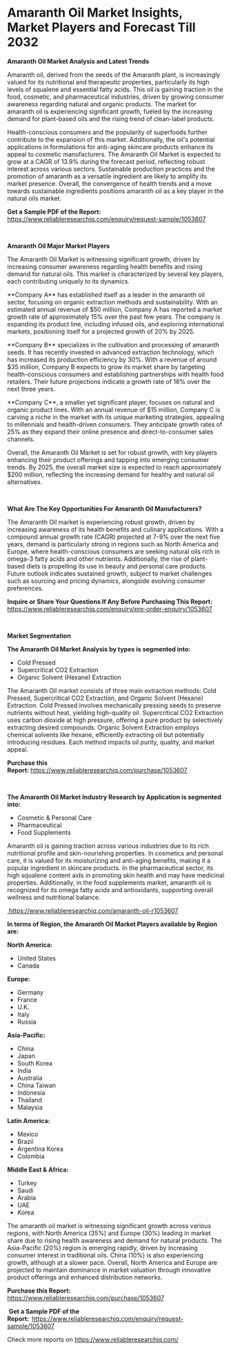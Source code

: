 <p><h1>Amaranth Oil Market Insights, Market Players and Forecast Till 2032</h1></p><p><strong>Amaranth Oil Market Analysis and Latest Trends</strong></p>
<p><p>Amaranth oil, derived from the seeds of the Amaranth plant, is increasingly valued for its nutritional and therapeutic properties, particularly its high levels of squalene and essential fatty acids. This oil is gaining traction in the food, cosmetic, and pharmaceutical industries, driven by growing consumer awareness regarding natural and organic products. The market for amaranth oil is experiencing significant growth, fueled by the increasing demand for plant-based oils and the rising trend of clean-label products. </p><p>Health-conscious consumers and the popularity of superfoods further contribute to the expansion of this market. Additionally, the oil's potential applications in formulations for anti-aging skincare products enhance its appeal to cosmetic manufacturers. The Amaranth Oil Market is expected to grow at a CAGR of 13.9% during the forecast period, reflecting robust interest across various sectors. Sustainable production practices and the promotion of amaranth as a versatile ingredient are likely to amplify its market presence. Overall, the convergence of health trends and a move towards sustainable ingredients positions amaranth oil as a key player in the natural oils market.</p></p>
<p><strong>Get a Sample PDF of the Report:&nbsp;</strong> <a href="https://www.reliableresearchiq.com/enquiry/request-sample/1053607?utm_campaign=2886&utm_medium=2&utm_source=Github&utm_content=ia&utm_term=31032025&utm_id=amaranth-oil">https://www.reliableresearchiq.com/enquiry/request-sample/1053607</a></p>
<p>&nbsp;</p>
<p><strong>Amaranth Oil Major Market Players</strong></p>
<p><p>The Amaranth Oil Market is witnessing significant growth, driven by increasing consumer awareness regarding health benefits and rising demand for natural oils. This market is characterized by several key players, each contributing uniquely to its dynamics.</p><p>**Company A** has established itself as a leader in the amaranth oil sector, focusing on organic extraction methods and sustainability. With an estimated annual revenue of $50 million, Company A has reported a market growth rate of approximately 15% over the past few years. The company is expanding its product line, including infused oils, and exploring international markets, positioning itself for a projected growth of 20% by 2025.</p><p>**Company B** specializes in the cultivation and processing of amaranth seeds. It has recently invested in advanced extraction technology, which has increased its production efficiency by 30%. With a revenue of around $35 million, Company B expects to grow its market share by targeting health-conscious consumers and establishing partnerships with health food retailers. Their future projections indicate a growth rate of 18% over the next three years.</p><p>**Company C**, a smaller yet significant player, focuses on natural and organic product lines. With an annual revenue of $15 million, Company C is carving a niche in the market with its unique marketing strategies, appealing to millennials and health-driven consumers. They anticipate growth rates of 25% as they expand their online presence and direct-to-consumer sales channels.</p><p>Overall, the Amaranth Oil Market is set for robust growth, with key players enhancing their product offerings and tapping into emerging consumer trends. By 2025, the overall market size is expected to reach approximately $200 million, reflecting the increasing demand for healthy and natural oil alternatives.</p></p>
<p>&nbsp;</p>
<p><strong>What Are The Key Opportunities For Amaranth Oil Manufacturers?</strong></p>
<p><p>The Amaranth Oil market is experiencing robust growth, driven by increasing awareness of its health benefits and culinary applications. With a compound annual growth rate (CAGR) projected at 7-9% over the next five years, demand is particularly strong in regions such as North America and Europe, where health-conscious consumers are seeking natural oils rich in omega-3 fatty acids and other nutrients. Additionally, the rise of plant-based diets is propelling its use in beauty and personal care products. Future outlook indicates sustained growth, subject to market challenges such as sourcing and pricing dynamics, alongside evolving consumer preferences.</p></p>
<p><strong>Inquire or Share Your Questions If Any Before Purchasing This Report:</strong> <a href="https://www.reliableresearchiq.com/enquiry/pre-order-enquiry/1053607?utm_campaign=2886&utm_medium=2&utm_source=Github&utm_content=ia&utm_term=31032025&utm_id=amaranth-oil">https://www.reliableresearchiq.com/enquiry/pre-order-enquiry/1053607</a></p>
<p>&nbsp;</p>
<p><strong>Market Segmentation</strong></p>
<p><strong>The Amaranth Oil Market Analysis by types is segmented into:</strong></p>
<p><ul><li>Cold Pressed</li><li>Supercritical CO2 Extraction</li><li>Organic Solvent (Hexane) Extraction</li></ul></p>
<p><p>The Amaranth Oil market consists of three main extraction methods: Cold Pressed, Supercritical CO2 Extraction, and Organic Solvent (Hexane) Extraction. Cold Pressed involves mechanically pressing seeds to preserve nutrients without heat, yielding high-quality oil. Supercritical CO2 Extraction uses carbon dioxide at high pressure, offering a pure product by selectively extracting desired compounds. Organic Solvent Extraction employs chemical solvents like hexane, efficiently extracting oil but potentially introducing residues. Each method impacts oil purity, quality, and market appeal.</p></p>
<p><strong>Purchase this Report:&nbsp;</strong><a href="https://www.reliableresearchiq.com/purchase/1053607?utm_campaign=2886&utm_medium=2&utm_source=Github&utm_content=ia&utm_term=31032025&utm_id=amaranth-oil">https://www.reliableresearchiq.com/purchase/1053607</a></p>
<p>&nbsp;</p>
<p><strong>The Amaranth Oil Market Industry Research by Application is segmented into:</strong></p>
<p><ul><li>Cosmetic & Personal Care</li><li>Pharmaceutical</li><li>Food Supplements</li></ul></p>
<p><p>Amaranth oil is gaining traction across various industries due to its rich nutritional profile and skin-nourishing properties. In cosmetics and personal care, it is valued for its moisturizing and anti-aging benefits, making it a popular ingredient in skincare products. In the pharmaceutical sector, its high squalene content aids in promoting skin health and may have medicinal properties. Additionally, in the food supplements market, amaranth oil is recognized for its omega fatty acids and antioxidants, supporting overall wellness and nutritional balance.</p></p>
<p><a href="https://www.reliableresearchiq.com/amaranth-oil-r1053607?utm_campaign=2886&utm_medium=2&utm_source=Github&utm_content=ia&utm_term=31032025&utm_id=amaranth-oil">&nbsp;https://www.reliableresearchiq.com/amaranth-oil-r1053607</a></p>
<p><strong>In terms of Region, the Amaranth Oil Market Players available by Region are:</strong></p>
<p>
    <p> <strong> North America: </strong>
        <ul>
            <li>United States</li>
            <li>Canada</li>
        </ul>
        </p> 
    <p> <strong> Europe: </strong>
        <ul>
            <li>Germany</li>
            <li>France</li>
            <li>U.K.</li>
            <li>Italy</li>
            <li>Russia</li>
        </ul>
        </p> 
    <p> <strong> Asia-Pacific: </strong>
        <ul>
            <li>China</li>
            <li>Japan</li>
            <li>South Korea</li>
            <li>India</li>
            <li>Australia</li>
            <li>China Taiwan</li>
            <li>Indonesia</li>
            <li>Thailand</li>
            <li>Malaysia</li>
        </ul>
        </p> 
    <p> <strong> Latin America: </strong>
        <ul>
            <li>Mexico</li>
            <li>Brazil</li>
            <li>Argentina Korea</li>
            <li>Colombia</li>
        </ul>
        </p> 
    <p> <strong> Middle East & Africa: </strong>
        <ul>
            <li>Turkey</li>
            <li>Saudi</li>
            <li>Arabia</li>
            <li>UAE</li>
            <li>Korea</li>
        </ul>
    </p>
    </p>
<p><p>The amaranth oil market is witnessing significant growth across various regions, with North America (35%) and Europe (30%) leading in market share due to rising health awareness and demand for natural products. The Asia-Pacific (20%) region is emerging rapidly, driven by increasing consumer interest in traditional oils. China (10%) is also experiencing growth, although at a slower pace. Overall, North America and Europe are projected to maintain dominance in market valuation through innovative product offerings and enhanced distribution networks.</p></p>
<p><strong>Purchase this Report: </strong><a href="https://www.reliableresearchiq.com/purchase/1053607?utm_campaign=2886&utm_medium=2&utm_source=Github&utm_content=ia&utm_term=31032025&utm_id=amaranth-oil">https://www.reliableresearchiq.com/purchase/1053607</a></p>
<p>&nbsp;<strong>Get a Sample PDF of the Report:&nbsp;&nbsp;</strong><a href="https://www.reliableresearchiq.com/enquiry/request-sample/1053607?utm_campaign=2886&utm_medium=2&utm_source=Github&utm_content=ia&utm_term=31032025&utm_id=amaranth-oil">https://www.reliableresearchiq.com/enquiry/request-sample/1053607</a></p>
<p><strong></strong></p>
<p>Check more reports on <a href="https://www.reliableresearchiq.com/?utm_campaign=2886&utm_medium=2&utm_source=Github&utm_content=ia&utm_term=31032025&utm_id=amaranth-oil">https://www.reliableresearchiq.com/</a></p>